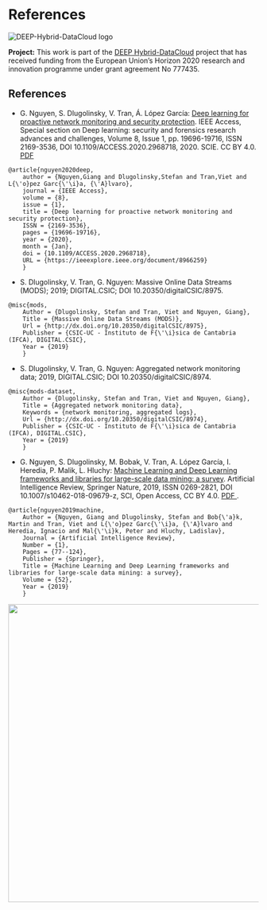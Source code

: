 References
==============================
![DEEP-Hybrid-DataCloud logo](https://deep-hybrid-datacloud.eu/wp-content/uploads/sites/2/2018/01/logo.png)

**Project:** 
This work is part of the [DEEP Hybrid-DataCloud](https://deep-hybrid-datacloud.eu/) project that has received funding from the European Union’s Horizon 2020 research and innovation programme under grant agreement No 777435.

References
------------
- G. Nguyen, S. Dlugolinsky, V. Tran, Á. López García: [Deep learning for proactive network monitoring and security protection](https://doi.org/10.1109/ACCESS.2020.2968718). IEEE Access, Special section on Deep learning: security and forensics research advances and challenges, Volume 8, Issue 1, pp. 19696-19716, ISSN 2169-3536, DOI 10.1109/ACCESS.2020.2968718, 2020. SCIE. CC BY 4.0. [ PDF ](https://ieeexplore.ieee.org/document/8966259)

```
@article{nguyen2020deep,
    author = {Nguyen,Giang and Dlugolinsky,Stefan and Tran,Viet and L{\'o}pez Garc{\'\i}a, {\'A}lvaro},
    journal = {IEEE Access},
    volume = {8},
    issue = {1},
    title = {Deep learning for proactive network monitoring and security protection},
    ISSN = {2169-3536},
    pages = {19696-19716},
    year = {2020},
    month = {Jan},
    doi = {10.1109/ACCESS.2020.2968718},
    URL = {https://ieeexplore.ieee.org/document/8966259}
    }
```

- S. Dlugolinsky, V. Tran, G. Nguyen: Massive Online Data Streams (MODS); 2019; DIGITAL.CSIC; DOI 10.20350/digitalCSIC/8975.
```
@misc{mods,
	Author = {Dlugolinsky, Stefan and Tran, Viet and Nguyen, Giang},
	Title = {Massive Online Data Streams (MODS)},
	Url = {http://dx.doi.org/10.20350/digitalCSIC/8975},
	Publisher = {CSIC-UC - Instituto de F{\'\i}sica de Cantabria (IFCA), DIGITAL.CSIC},
	Year = {2019}
	}
```

- S. Dlugolinsky, V. Tran, G. Nguyen: Aggregated network monitoring data; 2019, DIGITAL.CSIC; DOI 10.20350/digitalCSIC/8974.
```
@misc{mods-dataset,
	Author = {Dlugolinsky, Stefan and Tran, Viet and Nguyen, Giang},
	Title = {Aggregated network monitoring data},	
	Keywords = {network monitoring, aggregated logs},
	Url = {http://dx.doi.org/10.20350/digitalCSIC/8974},
	Publisher = {CSIC-UC - Instituto de F{\'\i}sica de Cantabria (IFCA), DIGITAL.CSIC},
	Year = {2019}
	}
```

- G. Nguyen, S. Dlugolinsky, M. Bobak, V. Tran, A. López García, I. Heredia, P. Malik, L. Hluchy: [Machine Learning and Deep Learning frameworks and libraries for large-scale data mining: a survey](https://doi.org/10.1007/s10462-018-09679-z). Artificial Intelligence Review, Springer Nature, 2019, ISSN 0269-2821, DOI 10.1007/s10462-018-09679-z, SCI, Open Access, CC BY 4.0. [ PDF ](https://link.springer.com/article/10.1007%2Fs10462-018-09679-z).
```
@article{nguyen2019machine,
	Author = {Nguyen, Giang and Dlugolinsky, Stefan and Bob{\'a}k, Martin and Tran, Viet and L{\'o}pez Garc{\'\i}a, {\'A}lvaro and Heredia, Ignacio and Mal{\'\i}k, Peter and Hluchy, Ladislav},
	Journal = {Artificial Intelligence Review},
	Number = {1},
	Pages = {77--124},
	Publisher = {Springer},
	Title = {Machine Learning and Deep Learning frameworks and libraries for large-scale data mining: a survey},
	Volume = {52},
	Year = {2019}
	}
```

<img src="https://deep-hybrid-datacloud.eu/wp-content/uploads/sites/2/2018/04/datastreams.jpeg" width="600">
